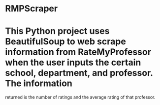 # RMPScraper
# This Python project uses BeautifulSoup to web scrape information from RateMyProfessor when the user inputs the certain school, department, and professor. The information 
returned is the number of ratings and the average rating of that professor. 
